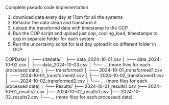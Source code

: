Complete pseudo code implementation

1. download data every day at 11pm for all the systems
2. Refactor the data clean and transform it
3. upload the transformd data with timestamp to the GCP
4. Run the COP script and upload just cop, cooling_load, timestamps to gcp in separate folder for each system
5. Run the uncertainty script for last day upload it do different folder in GCP

COPData/
│
├── sitedata/
│   ├── data_2024-10-01.csv
│   ├── data_2024-10-02.csv
│   ├── data_2024-10-03.csv
│   └── ... (more files for each processed date)
│
├── transformed/
│   ├── 2024-10-01_transformed1.csv
│   ├── 2024-10-01_transformed2.csv
│   ├── 2024-10-02_transformed1.csv
│   ├── 2024-10-02_transformed2.csv
│   └── ... (more files for each processed date)
│
└── Results/
    ├── 2024-10-01_results1.csv
    ├── 2024-10-01_results2.csv
    ├── 2024-10-02_results1.csv
    ├── 2024-10-02_results2.csv
    └── ... (more files for each processed date)
